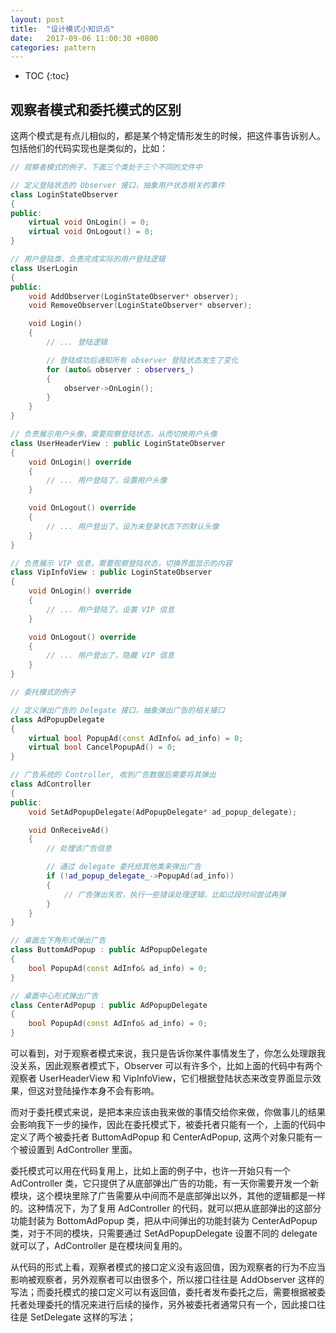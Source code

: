 ```yaml
---
layout: post
title:  "设计模式小知识点"
date:   2017-09-06 11:00:30 +0800
categories: pattern
---
```


* TOC
{:toc}


## 观察者模式和委托模式的区别
这两个模式是有点儿相似的，都是某个特定情形发生的时候，把这件事告诉别人。包括他们的代码实现也是类似的，比如：

```cpp
// 观察者模式的例子，下面三个类处于三个不同的文件中

// 定义登陆状态的 Observer 接口，抽象用户状态相关的事件
class LoginStateObserver
{
public:
    virtual void OnLogin() = 0;
    virtual void OnLogout() = 0;
}

// 用户登陆类，负责完成实际的用户登陆逻辑
class UserLogin
{
public:
    void AddObserver(LoginStateObserver* observer);
    void RemoveObserver(LoginStateObserver* observer);

    void Login()
    {
        // ... 登陆逻辑

        // 登陆成功后通知所有 observer 登陆状态发生了变化
        for (auto& observer : observers_)
        {
            observer->OnLogin();
        }
    }
}

// 负责展示用户头像，需要观察登陆状态，从而切换用户头像
class UserHeaderView : public LoginStateObserver
{
    void OnLogin() override
    {
        // ... 用户登陆了，设置用户头像
    }

    void OnLogout() override
    {
        // ... 用户登出了，设为未登录状态下的默认头像
    }
}

// 负责展示 VIP 信息，需要观察登陆状态，切换界面显示的内容
class VipInfoView : public LoginStateObserver
{
    void OnLogin() override
    {
        // ... 用户登陆了，设置 VIP 信息
    }

    void OnLogout() override
    {
        // ... 用户登出了，隐藏 VIP 信息
    }
}
```

```cpp
// 委托模式的例子

// 定义弹出广告的 Delegate 接口，抽象弹出广告的相关接口
class AdPopupDelegate
{
    virtual bool PopupAd(const AdInfo& ad_info) = 0;
    virtual bool CancelPopupAd() = 0;
}

// 广告系统的 Controller, 收到广告数据后需要将其弹出
class AdController
{
public:
    void SetAdPopupDelegate(AdPopupDelegate* ad_popup_delegate);

    void OnReceiveAd()
    {
        // 处理该广告信息

        // 通过 delegate 委托给其他类来弹出广告
        if (!ad_popup_delegate_->PopupAd(ad_info))
        {
            // 广告弹出失败，执行一些错误处理逻辑，比如过段时间尝试再弹
        }
    }
}

// 桌面左下角形式弹出广告
class ButtomAdPopup : public AdPopupDelegate
{
    bool PopupAd(const AdInfo& ad_info) = 0;
}

// 桌面中心形式弹出广告
class CenterAdPopup : public AdPopupDelegate
{
    bool PopupAd(const AdInfo& ad_info) = 0;
}
```

可以看到，对于观察者模式来说，我只是告诉你某件事情发生了，你怎么处理跟我没关系，因此观察者模式下，Observer 可以有许多个，比如上面的代码中有两个观察者 UserHeaderView 和 VipInfoView，它们根据登陆状态来改变界面显示效果，但这对登陆操作本身不会有影响。

而对于委托模式来说，是把本来应该由我来做的事情交给你来做，你做事儿的结果会影响我下一步的操作，因此在委托模式下，被委托者只能有一个，上面的代码中定义了两个被委托者 ButtomAdPopup 和 CenterAdPopup, 这两个对象只能有一个被设置到 AdController 里面。

委托模式可以用在代码复用上，比如上面的例子中，也许一开始只有一个 AdController 类，它只提供了从底部弹出广告的功能，有一天你需要开发一个新模块，这个模块里除了广告需要从中间而不是底部弹出以外，其他的逻辑都是一样的。这种情况下，为了复用  AdController 的代码，就可以把从底部弹出的这部分功能封装为 BottomAdPopup 类，把从中间弹出的功能封装为 CenterAdPopup 类，对于不同的模块，只需要通过 SetAdPopupDelegate 设置不同的 delegate 就可以了，AdController 是在模块间复用的。

从代码的形式上看，观察者模式的接口定义没有返回值，因为观察者的行为不应当影响被观察者，另外观察者可以由很多个，所以接口往往是 AddObserver 这样的写法；而委托模式的接口定义可以有返回值，委托者发布委托之后，需要根据被委托者处理委托的情况来进行后续的操作，另外被委托者通常只有一个，因此接口往往是 SetDelegate 这样的写法；